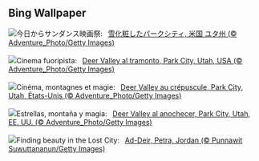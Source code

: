 ## Bing Wallpaper
![](https://www.bing.com/th?id=OHR.DeerValley_JA-JP0604255662_UHD.jpg&w=1000)今日からサンダンス映画祭:&nbsp;&ensp;[雪化粧したパークシティ, 米国 ユタ州 (© Adventure_Photo/Getty Images)](https://www.bing.com/th?id=OHR.DeerValley_JA-JP0604255662_UHD.jpg)
<br><br/>
![](https://www.bing.com/th?id=OHR.DeerValley_IT-IT9318398790_UHD.jpg&w=1000)Cinema fuoripista:&nbsp;&ensp;[Deer Valley al tramonto, Park City, Utah, USA (© Adventure_Photo/Getty Images)](https://www.bing.com/th?id=OHR.DeerValley_IT-IT9318398790_UHD.jpg)
<br><br/>
![](https://www.bing.com/th?id=OHR.DeerValley_FR-FR5592642570_UHD.jpg&w=1000)Cinéma, montagnes et magie:&nbsp;&ensp;[Deer Valley au crépuscule, Park City, Utah, États-Unis (© Adventure_Photo/Getty Images)](https://www.bing.com/th?id=OHR.DeerValley_FR-FR5592642570_UHD.jpg)
<br><br/>
![](https://www.bing.com/th?id=OHR.DeerValley_ES-ES7003891910_UHD.jpg&w=1000)Estrellas, montaña y magia:&nbsp;&ensp;[Deer Valley al anochecer, Park City, Utah, EE. UU. (© Adventure_Photo/Getty Images)](https://www.bing.com/th?id=OHR.DeerValley_ES-ES7003891910_UHD.jpg)
<br><br/>
![](https://www.bing.com/th?id=OHR.PetraMonastery_EN-GB4623557481_UHD.jpg&w=1000)Finding beauty in the Lost City:&nbsp;&ensp;[Ad-Deir, Petra, Jordan (© Punnawit Suwuttananun/Getty Images)](https://www.bing.com/th?id=OHR.PetraMonastery_EN-GB4623557481_UHD.jpg)
<br><br/>
